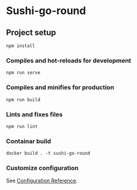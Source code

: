 # Sushi-go-round

## Project setup
```
npm install
```

### Compiles and hot-reloads for development
```
npm run serve
```

### Compiles and minifies for production
```
npm run build
```

### Lints and fixes files
```
npm run lint
```

### Containar build

```
docker build . -t sushi-go-round
```

### Customize configuration
See [Configuration Reference](https://cli.vuejs.org/config/).
